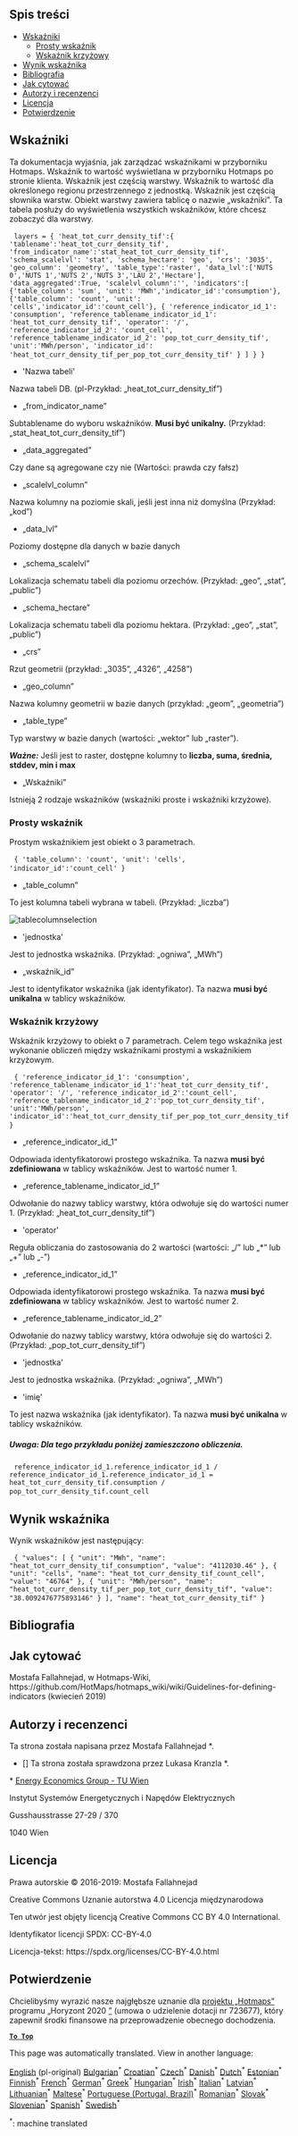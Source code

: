 <h2> Spis treści </h2><ul><li> <a href="#Indicators">Wskaźniki</a> <ul><li> <a href="#Simple-indicator">Prosty wskaźnik</a> </li><li> <a href="#Cross-indicator">Wskaźnik krzyżowy</a> </li></ul></li><li> <a href="#Indicator-result">Wynik wskaźnika</a> </li><li> <a href="#references">Bibliografia</a> </li><li> <a href="#how-to-cite">Jak cytować</a> </li><li> <a href="#authors-and-reviewers">Autorzy i recenzenci</a> </li><li> <a href="#license">Licencja</a> </li><li> <a href="#acknowledgement">Potwierdzenie</a> </li></ul><h2> Wskaźniki </h2><p> Ta dokumentacja wyjaśnia, jak zarządzać wskaźnikami w przyborniku Hotmaps. Wskaźnik to wartość wyświetlana w przyborniku Hotmaps po stronie klienta. Wskaźnik jest częścią warstwy. Wskaźnik to wartość dla określonego regionu przestrzennego z jednostką. Wskaźnik jest częścią słownika warstw. Obiekt warstwy zawiera tablicę o nazwie „wskaźniki”. Ta tabela posłuży do wyświetlenia wszystkich wskaźników, które chcesz zobaczyć dla warstwy. </p><pre> <code>layers = { &#39;heat_tot_curr_density_tif&#39;:{ &#39;tablename&#39;:&#39;heat_tot_curr_density_tif&#39;, &#39;from_indicator_name&#39;:&#39;stat_heat_tot_curr_density_tif&#39;, &#39;schema_scalelvl&#39;: &#39;stat&#39;, &#39;schema_hectare&#39;: &#39;geo&#39;, &#39;crs&#39;: &#39;3035&#39;, &#39;geo_column&#39;: &#39;geometry&#39;, &#39;table_type&#39;:&#39;raster&#39;, &#39;data_lvl&#39;:[&#39;NUTS 0&#39;,&#39;NUTS 1&#39;,&#39;NUTS 2&#39;,&#39;NUTS 3&#39;,&#39;LAU 2&#39;,&#39;Hectare&#39;], &#39;data_aggregated&#39;:True, &#39;scalelvl_column&#39;:&#39;&#39;, &#39;indicators&#39;:[ {&#39;table_column&#39;: &#39;sum&#39;, &#39;unit&#39;: &#39;MWh&#39;,&#39;indicator_id&#39;:&#39;consumption&#39;}, {&#39;table_column&#39;: &#39;count&#39;, &#39;unit&#39;: &#39;cells&#39;,&#39;indicator_id&#39;:&#39;count_cell&#39;}, { &#39;reference_indicator_id_1&#39;: &#39;consumption&#39;, &#39;reference_tablename_indicator_id_1&#39;: &#39;heat_tot_curr_density_tif&#39;, &#39;operator&#39;: &#39;/&#39;, &#39;reference_indicator_id_2&#39;: &#39;count_cell&#39;, &#39;reference_tablename_indicator_id_2&#39;: &#39;pop_tot_curr_density_tif&#39;, &#39;unit&#39;:&#39;MWh/person&#39;, &#39;indicator_id&#39;: &#39;heat_tot_curr_density_tif_per_pop_tot_curr_density_tif&#39; } ] } }</code> </pre><ul><li> &#39;Nazwa tabeli&#39; </li></ul><p> Nazwa tabeli DB. (pl-Przykład: „heat_tot_curr_density_tif”) </p><ul><li> „from_indicator_name” </li></ul><p> Subtablename do wyboru wskaźników. <strong>Musi być unikalny.</strong> (Przykład: „stat_heat_tot_curr_density_tif”) </p><ul><li> „data_aggregated” </li></ul><p> Czy dane są agregowane czy nie (Wartości: prawda czy fałsz) </p><ul><li> „scalelvl_column” </li></ul><p> Nazwa kolumny na poziomie skali, jeśli jest inna niż domyślna (Przykład: „kod”) </p><ul><li> „data_lvl” </li></ul><p> Poziomy dostępne dla danych w bazie danych </p><ul><li> „schema_scalelvl” </li></ul><p> Lokalizacja schematu tabeli dla poziomu orzechów. (Przykład: „geo”, „stat”, „public”) </p><ul><li> „schema_hectare” </li></ul><p> Lokalizacja schematu tabeli dla poziomu hektara. (Przykład: „geo”, „stat”, „public”) </p><ul><li> „crs” </li></ul><p> Rzut geometrii (przykład: „3035”, „4326”, „4258”) </p><ul><li> „geo_column” </li></ul><p> Nazwa kolumny geometrii w bazie danych (przykład: „geom”, „geometria”) </p><ul><li> „table_type” </li></ul><p> Typ warstwy w bazie danych (wartości: „wektor” lub „raster”). </p><p> <em><strong>Ważne:</strong></em> Jeśli jest to raster, dostępne kolumny to <strong>liczba, suma, średnia, stddev, min i max</strong> </p><ul><li> „Wskaźniki” </li></ul><p> Istnieją 2 rodzaje wskaźników (wskaźniki proste i wskaźniki krzyżowe). </p><h3> Prosty wskaźnik </h3><p> Prostym wskaźnikiem jest obiekt o 3 parametrach. </p><pre> <code>{ &#39;table_column&#39;: &#39;count&#39;, &#39;unit&#39;: &#39;cells&#39;, &#39;indicator_id&#39;:&#39;count_cell&#39; }</code> </pre><ul><li> „table_column” </li></ul><p> To jest kolumna tabeli wybrana w tabeli. (Przykład: „liczba”) </p><p><img alt="tablecolumnselection" src="/api/assets/table_image.png"/></p><ul><li> &#39;jednostka&#39; </li></ul><p> Jest to jednostka wskaźnika. (Przykład: „ogniwa”, „MWh”) </p><ul><li> „wskaźnik_id” </li></ul><p> Jest to identyfikator wskaźnika (jak identyfikator). Ta nazwa <strong>musi być unikalna</strong> w tablicy wskaźników. </p><h3> Wskaźnik krzyżowy </h3><p> Wskaźnik krzyżowy to obiekt o 7 parametrach. Celem tego wskaźnika jest wykonanie obliczeń między wskaźnikami prostymi a wskaźnikiem krzyżowym. </p><pre> <code>{ &#39;reference_indicator_id_1&#39;: &#39;consumption&#39;, &#39;reference_tablename_indicator_id_1&#39;:&#39;heat_tot_curr_density_tif&#39;, &#39;operator&#39;: &#39;/&#39;, &#39;reference_indicator_id_2&#39;:&#39;count_cell&#39;, &#39;reference_tablename_indicator_id_2&#39;:&#39;pop_tot_curr_density_tif&#39;, &#39;unit&#39;:&#39;MWh/person&#39;, &#39;indicator_id&#39;:&#39;heat_tot_curr_density_tif_per_pop_tot_curr_density_tif&#39; }</code> </pre><ul><li> „reference_indicator_id_1” </li></ul><p> Odpowiada identyfikatorowi prostego wskaźnika. Ta nazwa <strong>musi być zdefiniowana</strong> w tablicy wskaźników. Jest to wartość numer 1. </p><ul><li> „reference_tablename_indicator_id_1” </li></ul><p> Odwołanie do nazwy tablicy warstwy, która odwołuje się do wartości numer 1. (Przykład: „heat_tot_curr_density_tif”) </p><ul><li> &#39;operator&#39; </li></ul><p> Reguła obliczania do zastosowania do 2 wartości (wartości: „/” lub „*” lub „+” lub „-”) </p><ul><li> „reference_indicator_id_1” </li></ul><p> Odpowiada identyfikatorowi prostego wskaźnika. Ta nazwa <strong>musi być zdefiniowana</strong> w tablicy wskaźników. Jest to wartość numer 2. </p><ul><li> „reference_tablename_indicator_id_2” </li></ul><p> Odwołanie do nazwy tablicy warstwy, która odwołuje się do wartości 2. (Przykład: „pop_tot_curr_density_tif”) </p><ul><li> &#39;jednostka&#39; </li></ul><p> Jest to jednostka wskaźnika. (Przykład: „ogniwa”, „MWh”) </p><ul><li> &#39;imię&#39; </li></ul><p> To jest nazwa wskaźnika (jak identyfikator). Ta nazwa <strong>musi być unikalna</strong> w tablicy wskaźników. </p><h5> Uwaga: Dla tego przykładu poniżej zamieszczono obliczenia. </h5><pre> <code>reference_indicator_id_1.reference_indicator_id_1 / reference_indicator_id_1.reference_indicator_id_1 = heat_tot_curr_density_tif.consumption / pop_tot_curr_density_tif.count_cell</code> </pre><h2> Wynik wskaźnika </h2><p> Wynik wskaźników jest następujący: </p><pre> <code>{ &quot;values&quot;: [ { &quot;unit&quot;: &quot;MWh&quot;, &quot;name&quot;: &quot;heat_tot_curr_density_tif_consumption&quot;, &quot;value&quot;: &quot;4112030.46&quot; }, { &quot;unit&quot;: &quot;cells&quot;, &quot;name&quot;: &quot;heat_tot_curr_density_tif_count_cell&quot;, &quot;value&quot;: &quot;46764&quot; }, { &quot;unit&quot;: &quot;MWh/person&quot;, &quot;name&quot;: &quot;heat_tot_curr_density_tif_per_pop_tot_curr_density_tif&quot;, &quot;value&quot;: &quot;38.0092476775893146&quot; } ], &quot;name&quot;: &quot;heat_tot_curr_density_tif&quot; }</code> </pre><h2> Bibliografia </h2><h2> Jak cytować </h2><p> Mostafa Fallahnejad, w Hotmaps-Wiki, https://github.com/HotMaps/hotmaps_wiki/wiki/Guidelines-for-defining-indicators (kwiecień 2019) </p><h2> Autorzy i recenzenci </h2><p> Ta strona została napisana przez Mostafa Fallahnejad *. </p><ul><li> [] Ta strona została sprawdzona przez Lukasa Kranzla *. </li></ul><p> * <a href="https://eeg.tuwien.ac.at/">Energy Economics Group - TU Wien</a> </p><p> Instytut Systemów Energetycznych i Napędów Elektrycznych </p><p> Gusshausstrasse 27-29 / 370 </p><p> 1040 Wien </p><h2> Licencja </h2><p> Prawa autorskie © 2016-2019: Mostafa Fallahnejad </p><p> Creative Commons Uznanie autorstwa 4.0 Licencja międzynarodowa </p><p> Ten utwór jest objęty licencją Creative Commons CC BY 4.0 International. </p><p> Identyfikator licencji SPDX: CC-BY-4.0 </p><p> Licencja-tekst: https://spdx.org/licenses/CC-BY-4.0.html </p><h2> Potwierdzenie </h2><p> Chcielibyśmy wyrazić nasze najgłębsze uznanie dla <a href="https://www.hotmaps-project.eu">projektu „Hotmaps”</a> programu „Horyzont 2020 <a href="https://www.hotmaps-project.eu">”</a> (umowa o udzielenie dotacji nr 723677), który zapewnił środki finansowe na przeprowadzenie obecnego dochodzenia. </p><p><ins> <code><strong><a href="#table-of-contents">To Top</a></strong></code> </ins> </p>

This page was automatically translated. View in another language:

[English](../en/Guidelines-for-defining-indicators.md) (pl-original) [Bulgarian](../bg/Guidelines-for-defining-indicators.md)<sup>\*</sup> [Croatian](../hr/Guidelines-for-defining-indicators.md)<sup>\*</sup> [Czech](../cs/Guidelines-for-defining-indicators.md)<sup>\*</sup> [Danish](../da/Guidelines-for-defining-indicators.md)<sup>\*</sup> [Dutch](../nl/Guidelines-for-defining-indicators.md)<sup>\*</sup> [Estonian](../et/Guidelines-for-defining-indicators.md)<sup>\*</sup> [Finnish](../fi/Guidelines-for-defining-indicators.md)<sup>\*</sup> [French](../fr/Guidelines-for-defining-indicators.md)<sup>\*</sup> [German](../de/Guidelines-for-defining-indicators.md)<sup>\*</sup> [Greek](../el/Guidelines-for-defining-indicators.md)<sup>\*</sup> [Hungarian](../hu/Guidelines-for-defining-indicators.md)<sup>\*</sup> [Irish](../ga/Guidelines-for-defining-indicators.md)<sup>\*</sup> [Italian](../it/Guidelines-for-defining-indicators.md)<sup>\*</sup> [Latvian](../lv/Guidelines-for-defining-indicators.md)<sup>\*</sup> [Lithuanian](../lt/Guidelines-for-defining-indicators.md)<sup>\*</sup> [Maltese](../mt/Guidelines-for-defining-indicators.md)<sup>\*</sup>  [Portuguese (Portugal, Brazil)](../pt/Guidelines-for-defining-indicators.md)<sup>\*</sup> [Romanian](../ro/Guidelines-for-defining-indicators.md)<sup>\*</sup> [Slovak](../sk/Guidelines-for-defining-indicators.md)<sup>\*</sup> [Slovenian](../sl/Guidelines-for-defining-indicators.md)<sup>\*</sup> [Spanish](../es/Guidelines-for-defining-indicators.md)<sup>\*</sup> [Swedish](../sv/Guidelines-for-defining-indicators.md)<sup>\*</sup> 

<sup>\*</sup>: machine translated
